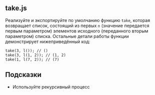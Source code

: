 ## take.js

Реализуйте и экспортируйте по умолчанию функцию `take`, которая возвращает список, состоящий из первых `n` (значение передается первым параметром) элементов исходного (переданного вторым параметром) списка. Остальные детали работы функции демонстрирует нижеприведённый код:

```
take(3, l()); // ()
take(3, l(1, 2)); // (1, 2)
take(1, l(7, 2)); // (7)
```

## Подсказки

* Используйте рекурсивный процесс
